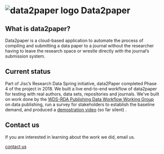 # ![data2paper logo](/images/logo_150.png)     Data2paper



##  What is data2paper?

Data2paper is a cloud-based application to automate the process of  compiling and submitting a data paper to a journal without the  researcher having to leave the research space or wrestle directly with  the journal’s submission system.



##  Current status

Part of Jisc’s Research Data Spring initiative, data2Paper completed  Phase 4 of the project in 2018. We built a live end-to-end workflow of  data2paper for testing with real authors, data sets, repositories and  journals. We’ve built on work done by the [WDS-RDA Publishing Data Workflow Working Group](https://zenodo.org/record/56789?ln=en#.V5x4r1fz6n9) on data publishing, run a survey for stakeholders to establish the baseline demand, and produced a [demostration video]( https://www.youtube.com/watch?v=aCoCvcHij6Y) (so far silent) . 



## Contact us         

If you are interested in learning about the work we did, email us.        

[contact us](mailto:contact@example.com?subject=[data2paper])

